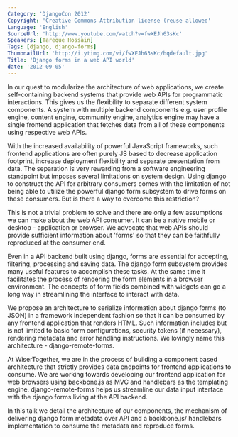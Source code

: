 ```yaml
---
Category: 'DjangoCon 2012'
Copyright: 'Creative Commons Attribution license (reuse allowed'
Language: 'English'
SourceUrl: 'http://www.youtube.com/watch?v=fwXEJh63sKc'
Speakers: [Tareque Hossain]
Tags: [django, django-forms]
ThumbnailUrl: 'http://i.ytimg.com/vi/fwXEJh63sKc/hqdefault.jpg'
Title: 'Django forms in a web API world'
date: '2012-09-05'
---
```

In our quest to modularize the architecture of web applications, we create
self-containing backend systems that provide web APIs for programmatic
interactions. This gives us the flexibility to separate different system
components. A system with multiple backend components e.g. user profile
engine, content engine, community engine, analytics engine may have a single
frontend application that fetches data from all of these components using
respective web APIs.

With the increased availability of powerful JavaScript frameworks, such
frontend applications are often purely JS based to decrease application
footprint, increase deployment flexibility and separate presentation from
data. The separation is very rewarding from a software engineering standpoint
but imposes several limitations on system design. Using django to construct
the API for arbitrary consumers comes with the limitation of not being able to
utilize the powerful django form subsystem to drive forms on these consumers.
But is there a way to overcome this restriction?

This is not a trivial problem to solve and there are only a few assumptions we
can make about the web API consumer. It can be a native mobile or desktop -
application or browser. We advocate that web APIs should provide sufficient
information about 'forms' so that they can be faithfully reproduced at the
consumer end.

Even in a API backend built using django, forms are essential for accepting,
filtering, processing and saving data. The django form subsystem provides many
useful features to accomplish these tasks. At the same time it facilitates the
process of rendering the form elements in a browser environment. The concepts
of form fields combined with widgets can go a long way in streamlining the
interface to interact with data.

We propose an architecture to serialize information about django forms (to
JSON) in a framework independent fashion so that it can be consumed by any
frontend application that renders HTML. Such information includes but is not
limited to basic form configurations, security tokens (if necessary),
rendering metadata and error handling instructions. We lovingly name this
architecture - django-remote-forms.

At WiserTogether, we are in the process of building a component based
architecture that strictly provides data endpoints for frontend applications
to consume. We are working towards developing our frontend application for web
browsers using backbone.js as MVC and handlebars as the templating engine.
django-remote-forms helps us streamline our data input interface with the
django forms living at the API backend.

In this talk we detail the architecture of our components, the mechanism of
delivering django form metadata over API and a backbone.js/ handlebars
implementation to consume the metadata and reproduce forms.

